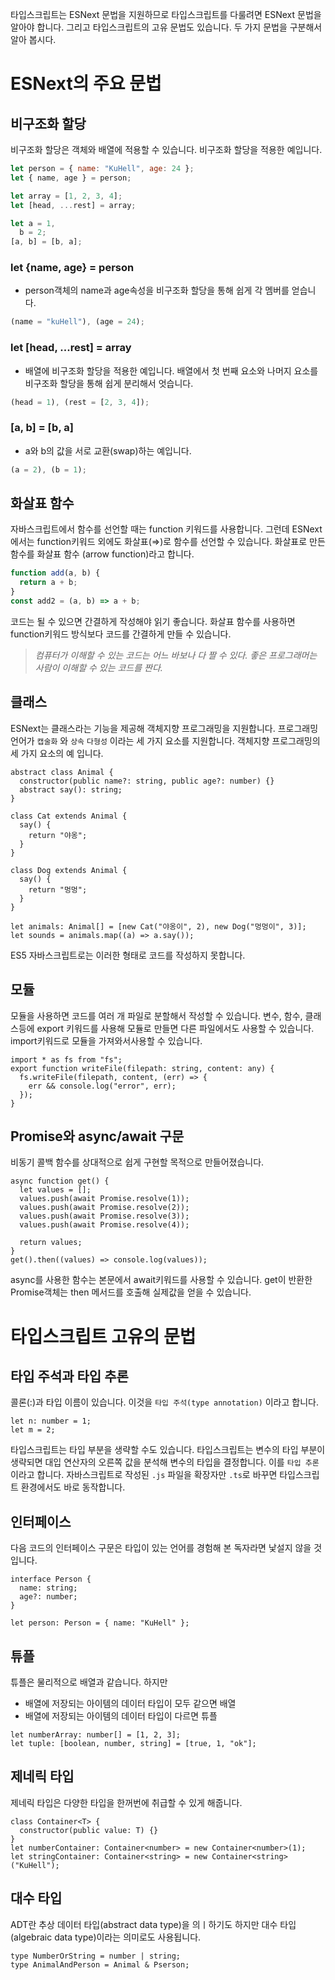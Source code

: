 타입스크립트는 ESNext 문법을 지원하므로 타입스크립트를 다룰려면 ESNext 문법을 알아야 합니다. 그리고 타입스크립트의 고유 문법도 있습니다. 두 가지 문법을 구분해서 알아 봅시다.

# ESNext의 주요 문법

## 비구조화 할당

비구조화 할당은 객체와 배열에 적용할 수 있습니다. 비구조화 할당을 적용한 예입니다.

```jsx
let person = { name: "KuHell", age: 24 };
let { name, age } = person;

let array = [1, 2, 3, 4];
let [head, ...rest] = array;

let a = 1,
  b = 2;
[a, b] = [b, a];
```

### let {name, age} = person

- person객체의 name과 age속성을 비구조화 할당을 통해 쉽게 각 멤버를 얻습니다.

```jsx
(name = "kuHell"), (age = 24);
```

### let [head, ...rest] = array

- 배열에 비구조화 할당을 적용한 예입니다. 배열에서 첫 번째 요소와 나머지 요소를 비구조화 할당을 통해 쉽게 분리해서 엇습니다.

```jsx
(head = 1), (rest = [2, 3, 4]);
```

### [a, b] = [b, a]

- a와 b의 값을 서로 교환(swap)하는 예입니다.

```jsx
(a = 2), (b = 1);
```

## 화살표 함수

자바스크립트에서 함수를 선언할 때는 function 키워드를 사용합니다. 그런데 ESNext에서는 function키워드 외에도 화살표(⇒)로 함수를 선언할 수 있습니다. 화살표로 만든 함수를 화살표 함수 (arrow function)라고 합니다.

```jsx
function add(a, b) {
  return a + b;
}
const add2 = (a, b) => a + b;
```

코드는 될 수 있으면 간결하게 작성해야 읽기 좋습니다. 화살표 함수를 사용하면 function키워드 방식보다 코드를 간결하게 만들 수 있습니다.

> _컴퓨터가 이해할 수 있는 코드는 어느 바보나 다 짤 수 있다.
> 좋은 프로그래머는 사람이 이해할 수 있는 코드를 짠다._

## 클래스

ESNext는 클래스라는 기능을 제공해 객체지향 프로그래밍을 지원합니다. 프로그래밍 언어가 `캡술화` 와 `상속` `다형성` 이라는 세 가지 요소를 지원합니다. 객체지향 프로그래밍의 세 가지 요소의 예 입니다.

```tsx
abstract class Animal {
  constructor(public name?: string, public age?: number) {}
  abstract say(): string;
}

class Cat extends Animal {
  say() {
    return "야옹";
  }
}

class Dog extends Animal {
  say() {
    return "멍멍";
  }
}

let animals: Animal[] = [new Cat("야옹이", 2), new Dog("멍멍이", 3)];
let sounds = animals.map((a) => a.say());
```

ES5 자바스크립트로는 이러한 형태로 코드를 작성하지 못합니다.

## 모듈

모듈을 사용하면 코드를 여러 개 파일로 분할해서 작성할 수 있습니다. 변수, 함수, 클래스등에 export 키워드를 사용해 모듈로 만들면 다른 파일에서도 사용할 수 있습니다. import키워드로 모듈을 가져와서사용할 수 있습니다.

```tsx
import * as fs from "fs";
export function writeFile(filepath: string, content: any) {
  fs.writeFile(filepath, content, (err) => {
    err && console.log("error", err);
  });
}
```

## Promise와 async/await 구문

비동기 콜백 함수를 상대적으로 쉽게 구현할 목적으로 만들어졌습니다.

```tsx
async function get() {
  let values = [];
  values.push(await Promise.resolve(1));
  values.push(await Promise.resolve(2));
  values.push(await Promise.resolve(3));
  values.push(await Promise.resolve(4));

  return values;
}
get().then((values) => console.log(values));
```

async를 사용한 함수는 본문에서 await키워드를 사용할 수 있습니다. get이 반환한 Promise객체는 then 메서드를 호출해 실제값을 얻을 수 있습니다.

# 타입스크립트 고유의 문법

## 타입 주석과 타입 추론

콜론(:)과 타입 이름이 있습니다. 이것을 `타입 주석(type annotation)` 이라고 합니다.

```tsx
let n: number = 1;
let m = 2;
```

타입스크립트는 타입 부분을 생략할 수도 있습니다. 타입스크립트는 변수의 타입 부분이 생략되면 대입 연산자의 오른쪽 값을 분석해 변수의 타입을 결정합니다. 이를 `타입 추론` 이라고 합니다. 자바스크립트로 작성된 `.js` 파일을 확장자만 `.ts`로 바꾸면 타입스크립트 환경에서도 바로 동작합니다.

## 인터페이스

다음 코드의 인터페이스 구문은 타입이 있는 언어를 경험해 본 독자라면 낯설지 않을 것입니다.

```tsx
interface Person {
  name: string;
  age?: number;
}

let person: Person = { name: "KuHell" };
```

## 튜플

튜플은 물리적으로 배열과 같습니다. 하지만

- 배열에 저장되는 아이템의 데이터 타입이 모두 같으면 배열
- 배열에 저장되는 아이템의 데이터 타입이 다르면 튜플

```tsx
let numberArray: number[] = [1, 2, 3];
let tuple: [boolean, number, string] = [true, 1, "ok"];
```

## 제네릭 타입

제네릭 타입은 다양한 타입을 한꺼번에 취급할 수 있게 해줍니다.

```tsx
class Container<T> {
  constructor(public value: T) {}
}
let numberContainer: Container<number> = new Container<number>(1);
let stringContainer: Container<string> = new Container<string>("KuHell");
```

## 대수 타입

ADT란 추상 데이터 타입(abstract data type)을 의ㅣ하기도 하지만 대수 타입(algebraic data type)이라는 의미로도 사용됩니다.

```tsx
type NumberOrString = number | string;
type AnimalAndPerson = Animal & Pserson;
```
